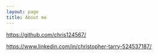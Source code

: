 ```yaml
---
layout: page
title: About me
---
```


https://github.com/chris124567/

https://www.linkedin.com/in/christopher-tarry-524537187/
